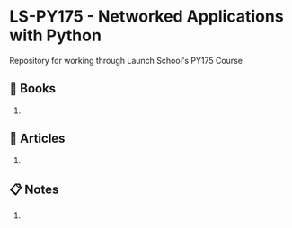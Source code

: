 # LS-PY175 - Networked Applications with Python
Repository for working through Launch School's PY175 Course

## :green_book: Books
1. 

## :memo: Articles
1. 

## :clipboard: Notes
1. 